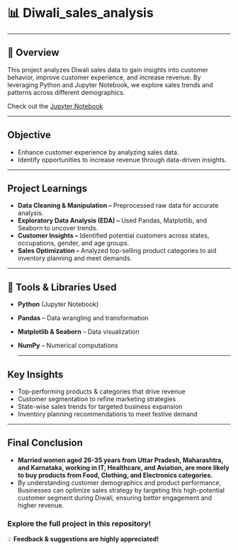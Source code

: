 # 📊 Diwali_sales_analysis

***

## 🧱 Overview ##
This project analyzes Diwali sales data to gain insights into customer behavior, improve customer experience, and increase revenue. By leveraging Python and Jupyter Notebook, we explore sales trends and patterns across different demographics.

Check out the [Jupyter Notebook](https://github.com/Sakshi-singla-2705/Diwali_sales_analysis/blob/main/Diwali_Sales_Analysis.ipynb)


***

## Objective ##
- Enhance customer experience by analyzing sales data.
- Identify opportunities to increase revenue through data-driven insights.

***

## Project Learnings ##
- **Data Cleaning & Manipulation –** Preprocessed raw data for accurate analysis.
- **Exploratory Data Analysis (EDA) –** Used Pandas, Matplotlib, and Seaborn to uncover trends.
- **Customer Insights –** Identified potential customers across states, occupations, gender, and age groups.
- **Sales Optimization –** Analyzed top-selling product categories to aid inventory planning and meet demands.

***

## 🚀 Tools & Libraries Used ##
- **Python** (Jupyter Notebook)
- **Pandas** – Data wrangling and transformation
- **Matplotlib & Seaborn** – Data visualization
- **NumPy** – Numerical computations

  ***

## Key Insights ##
- Top-performing products & categories that drive revenue
- Customer segmentation to refine marketing strategies
- State-wise sales trends for targeted business expansion
- Inventory planning recommendations to meet festive demand

***

## Final Conclusion ##
- **Married women aged 26-35 years from Uttar Pradesh, Maharashtra, and Karnataka, working in IT, Healthcare, and Aviation, are more likely to buy products from Food, Clothing, and Electronics categories.**
- By understanding customer demographics and product performance, Businesses can optimize sales strategy by targeting this high-potential customer segment during Diwali, ensuring better engagement and higher revenue.

### **Explore the full project in this repository!**  

💡 **Feedback & suggestions are highly appreciated!** 
